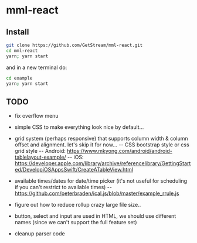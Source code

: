 # mml-react

## Install

```bash
git clone https://github.com/GetStream/mml-react.git
cd mml-react
yarn; yarn start
```

and in a new terminal do:

```bash
cd example
yarn; yarn start
```

## TODO

- fix overflow menu
- simple CSS to make everything look nice by default...

- grid system (perhaps responsive) that supports column width & column offset and alignment. let's skip it for now...
  -- CSS bootstrap style or css grid style
  -- Android: https://www.mkyong.com/android/android-tablelayout-example/
  -- iOS: https://developer.apple.com/library/archive/referencelibrary/GettingStarted/DevelopiOSAppsSwift/CreateATableView.html

- available times/dates for date/time picker (it's not useful for scheduling if you can't restrict to available times)
  -- https://github.com/peterbraden/ical.js/blob/master/example_rrule.js

- figure out how to reduce rollup crazy large file size..
- button, select and input are used in HTML, we should use different names (since we can't support the full feature set)

- cleanup parser code
